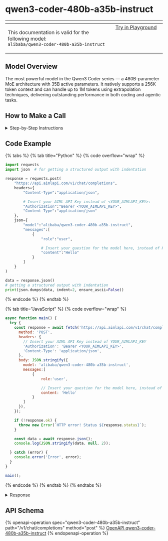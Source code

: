 # qwen3-coder-480b-a35b-instruct

<table data-header-hidden data-full-width="true"><thead><tr><th width="546.4443969726562" valign="top"></th><th width="202.666748046875" valign="top"></th></tr></thead><tbody><tr><td valign="top"><div data-gb-custom-block data-tag="hint" data-style="info" class="hint hint-info"><p>This documentation is valid for the following model:   <br><code>alibaba/qwen3-coder-480b-a35b-instruct</code></p></div></td><td valign="top"><a href="https://aimlapi.com/app/?model=alibaba/qwen3-coder-480b-a35b-instruct&#x26;mode=chat" class="button primary">Try in Playground</a></td></tr></tbody></table>

## Model Overview

The most powerful model in the Qwen3 Coder series — a 480B-parameter MoE architecture with 35B active parameters. It natively supports a 256K token context and can handle up to 1M tokens using extrapolation techniques, delivering outstanding performance in both coding and agentic tasks.

## How to Make a Call

<details>

<summary>Step-by-Step Instructions</summary>

### :digit\_one:  Setup You Can’t Skip

:black\_small\_square:  [**Create an Account**](https://aimlapi.com/app/sign-up): Visit the AI/ML API website and create an account (if you don’t have one yet).\
:black\_small\_square:  [**Generate an API Key**](https://aimlapi.com/app/keys): After logging in, navigate to your account dashboard and generate your API key. Ensure that key is enabled on UI.

### &#x20;:digit\_two:  Copy the code example

Below, you'll find [a code example](qwen3-coder-480b-a35b-instruct.md#code-example) that shows how to structure the request. Choose the code snippet in your preferred programming language and copy it into your development environment.

### :digit\_three:  Modify the code example

:black\_small\_square:  Replace `<YOUR_AIMLAPI_KEY>` with your actual AI/ML API key from your account.\
:black\_small\_square:  Insert your question or request into the `content` field—this is what the model will respond to.

### :digit\_four:  <sup><sub><mark style="background-color:yellow;">(Optional)<mark style="background-color:yellow;"><sub></sup> Adjust other optional parameters if needed

Only `model` and `messages` are required parameters for this model (and we’ve already filled them in for you in the example), but you can include optional parameters if needed to adjust the model’s behavior. Below, you can find the corresponding [API schema](qwen3-coder-480b-a35b-instruct.md#api-schema), which lists all available parameters along with notes on how to use them.

### :digit\_five:  Run your modified code

Run your modified code in your development environment. Response time depends on various factors, but for simple prompts it rarely exceeds a few seconds.

{% hint style="success" %}
If you need a more detailed walkthrough for setting up your development environment and making a request step by step — feel free to use our [Quickstart guide](../../../quickstart/setting-up.md).
{% endhint %}

</details>

## Code Example

{% tabs %}
{% tab title="Python" %}
{% code overflow="wrap" %}
```python
import requests
import json  # for getting a structured output with indentation 

response = requests.post(
    "https://api.aimlapi.com/v1/chat/completions",
    headers={
        "Content-Type":"application/json", 

        # Insert your AIML API Key instead of <YOUR_AIMLAPI_KEY>:
        "Authorization":"Bearer <YOUR_AIMLAPI_KEY>",
        "Content-Type":"application/json"
    },
    json={
        "model":"alibaba/qwen3-coder-480b-a35b-instruct",
        "messages":[
            {
                "role":"user",

                # Insert your question for the model here, instead of Hello:
                "content":"Hello"
            }
        ]
    }
)

data = response.json()
# getting a structured output with indentation
print(json.dumps(data, indent=2, ensure_ascii=False))
```
{% endcode %}
{% endtab %}

{% tab title="JavaScript" %}
{% code overflow="wrap" %}
```javascript
async function main() {
  try {
    const response = await fetch('https://api.aimlapi.com/v1/chat/completions', {
      method: 'POST',
      headers: {
        // Insert your AIML API Key instead of YOUR_AIMLAPI_KEY
        'Authorization': 'Bearer <YOUR_AIMLAPI_KEY>',
        'Content-Type': 'application/json',
      },
      body: JSON.stringify({
        model: 'alibaba/qwen3-coder-480b-a35b-instruct',
        messages:[
            {
                role:'user',

                // Insert your question for the model here, instead of Hello:
                content: 'Hello'
            }
        ]
      }),
    });

    if (!response.ok) {
      throw new Error(`HTTP error! Status ${response.status}`);
    }

    const data = await response.json();
    console.log(JSON.stringify(data, null, 2));

  } catch (error) {
    console.error('Error', error);
  }
}

main();
```
{% endcode %}
{% endtab %}
{% endtabs %}

<details>

<summary>Response</summary>

{% code overflow="wrap" %}
```json5
{
  "id": "chatcmpl-f906efa6-f816-9a06-a32b-aa38da5fe11a",
  "system_fingerprint": null,
  "object": "chat.completion",
  "choices": [
    {
      "index": 0,
      "finish_reason": "stop",
      "logprobs": null,
      "message": {
        "role": "assistant",
        "content": "Hello! How can I help you today?"
      }
    }
  ],
  "created": 1753866642,
  "model": "qwen3-coder-480b-a35b-instruct",
  "usage": {
    "prompt_tokens": 28,
    "completion_tokens": 142,
    "total_tokens": 170
  }
}
```
{% endcode %}

</details>

## API Schema

{% openapi-operation spec="qwen3-coder-480b-a35b-instruct" path="/v1/chat/completions" method="post" %}
[OpenAPI qwen3-coder-480b-a35b-instruct](https://raw.githubusercontent.com/aimlapi/api-docs/refs/heads/main/docs/api-references/text-models-llm/Alibaba-Cloud/qwen3-coder-480b-a35b-instruct.json)
{% endopenapi-operation %}
